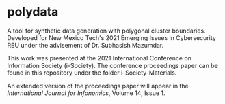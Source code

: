 # polydata
A tool for synthetic data generation with polygonal cluster boundaries. Developed for New Mexico Tech's 2021 Emerging Issues in Cybersecurity REU under the advisement of Dr. Subhasish Mazumdar.

This work was presented at the 2021 International Conference on Information Society (i-Society). The conference proceedings paper can be found in this repository under the folder i-Society-Materials.

An extended version of the proceedings paper will appear in the _International Journal for Infonomics_, Volume 14, Issue 1.
